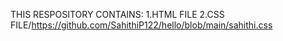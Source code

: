 THIS RESPOSITORY CONTAINS:
1.HTML FILE
2.CSS FILE/https://github.com/SahithiP122/hello/blob/main/sahithi.css

